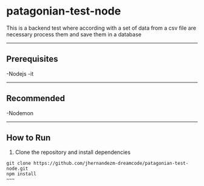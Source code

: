 # patagonian-test-node
This is a backend test where according with a set of data from a csv file are necessary process them and save them in a database
* * *

## Prerequisites

-Nodejs
-it
* * *
## Recommended

-Nodemon
* * *

## How to Run

1. Clone the repository and install dependencies

~~~~
git clone https://github.com/jhernandezm-dreamcode/patagonian-test-node.git
npm install
~~~
